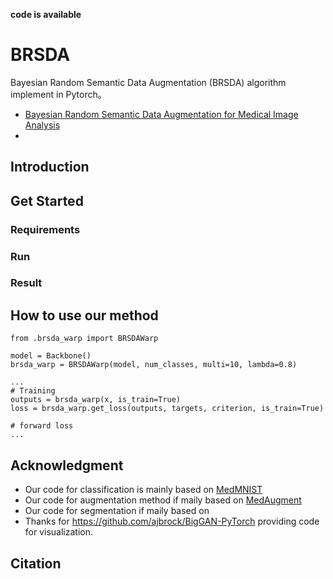 **code is available**

# BRSDA

Bayesian Random Semantic Data Augmentation (BRSDA)  algorithm implement in Pytorch。

* [Bayesian Random Semantic Data Augmentation for Medical Image Analysis](https://arxiv.org/abs/2403.06138)
* 


## Introduction

## Get Started

### Requirements

### Run
### Result

## How to use our method
```
from .brsda_warp import BRSDAWarp

model = Backbone()
brsda_warp = BRSDAWarp(model, num_classes, multi=10, lambda=0.8)

...
# Training
outputs = brsda_warp(x, is_train=True) 
loss = brsda_warp.get_loss(outputs, targets, criterion, is_train=True)

# forward loss
...
```

## Acknowledgment

* Our code for classification is mainly based on [MedMNIST](https://github.com/MedMNIST/MedMNIST)
* Our code for augmentation method if maily based on [MedAugment](https://github.com/NUS-Tim/MedAugment)
* Our code for segmentation if maily based on 
* Thanks for https://github.com/ajbrock/BigGAN-PyTorch providing code for visualization.

## Citation
